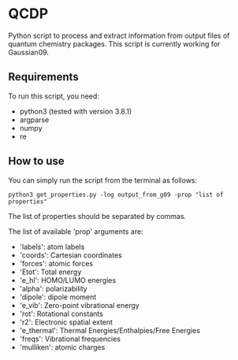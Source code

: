 # QCDP

Python script to process and extract information from output files of quantum chemistry packages.
This script is currently working for Gaussian09.

## Requirements

To run this script, you need:

- python3 (tested with version 3.8.1)
- argparse
- numpy
- re

## How to use

You can simply run the script from the terminal as follows:

```
python3 get_properties.py -log output_from_g09 -prop "list of properties"
```

The list of properties should be separated by commas.

The list of available 'prop' arguments are:

- 'labels': atom labels
- 'coords': Cartesian coordinates
- 'forces': atomic forces
- 'Etot': Total energy
- 'e_hl': HOMO/LUMO energies
- 'alpha': polarizability
- 'dipole': dipole moment
- 'e_vib': Zero-point vibrational energy
- 'rot': Rotational constants
- 'r2': Electronic spatial extent
- 'e_thermal': Thermal Energies/Enthalpies/Free Energies
- 'freqs': Vibrational frequencies
- 'mulliken': atomic charges

